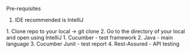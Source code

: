 
Pre-requisites
1. IDE recommended is IntelliJ

<Getting Started>
1. Clone repo to your local 
-> git clone <repo> <directory>
2. Go to the directory of your local and open using IntelliJ


<Built with>
1. Cucumber - test framework
2. Java - main language
3. Cucumber Junit - test report
4. Rest-Assured - API testing
